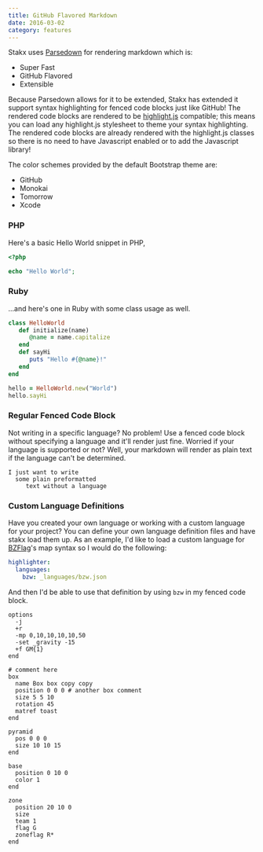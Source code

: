 ```yaml
---
title: GitHub Flavored Markdown
date: 2016-03-02
category: features
---
```


Stakx uses [Parsedown](http://parsedown.org/) for rendering markdown which is:

- Super Fast
- GitHub Flavored
- Extensible

Because Parsedown allows for it to be extended, Stakx has extended it support syntax highlighting for fenced code blocks just like GitHub! The rendered code blocks are rendered to be [highlight.js](https://highlightjs.org/) compatible; this means you can load any highlight.js stylesheet to theme your syntax highlighting. The rendered code blocks are already rendered with the highlight.js classes so there is no need to have Javascript enabled or to add the Javascript library!

The color schemes provided by the default Bootstrap theme are:

- GitHub
- Monokai
- Tomorrow
- Xcode

### PHP

Here's a basic Hello World snippet in PHP,

```php
<?php

echo "Hello World";
```

### Ruby

...and here's one in Ruby with some class usage as well.

```ruby
class HelloWorld
   def initialize(name)
      @name = name.capitalize
   end
   def sayHi
      puts "Hello #{@name}!"
   end
end

hello = HelloWorld.new("World")
hello.sayHi
```

### Regular Fenced Code Block

Not writing in a specific language? No problem! Use a fenced code block without specifying a language and it'll render just fine. Worried if your language is supported or not? Well, your markdown will render as plain text if the language can't be determined.

```
I just want to write
  some plain preformatted
     text without a language
```

### Custom Language Definitions

Have you created your own language or working with a custom language for your project? You can define your own language definition files and have stakx load them up. As an example, I'd like to load a custom language for [BZFlag](https://www.bzflag.org/)'s map syntax so I would do the following:

```yaml
highlighter:
  languages:
    bzw: _languages/bzw.json
```

And then I'd be able to use that definition by using `bzw` in my fenced code block.

```bzw
options
  -j
  +r
  -mp 0,10,10,10,10,50
  -set _gravity -15
  +f GM{1}
end

# comment here
box
  name Box box copy copy
  position 0 0 0 # another box comment
  size 5 5 10
  rotation 45
  matref toast
end

pyramid
  pos 0 0 0
  size 10 10 15
end

base
  position 0 10 0
  color 1
end

zone
  position 20 10 0
  size
  team 1
  flag G
  zoneflag R*
end
```
